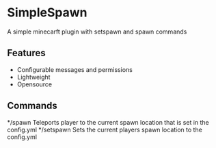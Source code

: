 # SimpleSpawn
A simple minecarft plugin with setspawn and spawn commands
## Features
* Configurable messages and permissions
* Lightweight
* Opensource
## Commands
*/spawn Teleports player to the current spawn location that is set in the config.yml
*/setspawn Sets the current players spawn location to the config.yml
